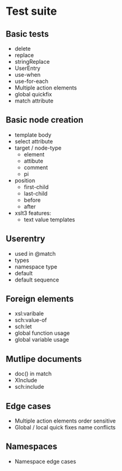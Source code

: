 # Test suite

## Basic tests

- delete
- replace
- stringReplace
- UserEntry
- use-when
- use-for-each
- Multiple action elements
- global quickfix
- match attribute

## Basic node creation
- template body
- select attribute
- target / node-type
    - element
    - attibute
    - comment
    - pi
- position
    - first-child
    - last-child
    - before
    - after
- xslt3 features:
    - text value templates
    
## Userentry
- used in @match
- types
- namespace type
- default
- default sequence

## Foreign elements
- xsl:varibale
- sch:value-of
- sch:let
- global function usage
- global variable usage

## Mutlipe documents
- doc() in match
- XInclude
- sch:include

## Edge cases
- Multiple action elements order sensitive
- Global / local quick fixes name conflicts

## Namespaces
- Namespace edge cases




